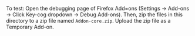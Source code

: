 To test:
Open the debugging page of Firefox Add=ons (Settings -> Add-ons -> Click Key-cog dropdown -> Debug Add-ons).
Then, zip the files in this directory to a zip file named `Addon-core.zip`.
Upload the zip file as a Temporary Add-on.